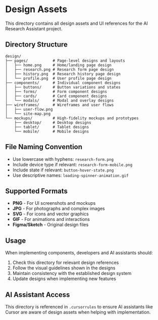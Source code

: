 # Design Assets

This directory contains all design assets and UI references for the AI Research Assistant project.

## Directory Structure

```
design/
├── pages/           # Page-level designs and layouts
│   ├── home.png     # Home/landing page design
│   ├── research.png # Research form page design
│   ├── history.png  # Research history page design
│   └── profile.png  # User profile page design
├── components/      # Individual component designs
│   ├── buttons/     # Button variations and states
│   ├── forms/       # Form component designs
│   ├── cards/       # Card component designs
│   └── modals/      # Modal and overlay designs
├── wireframes/      # Wireframes and user flows
│   ├── user-flow.png
│   └── site-map.png
└── mockups/         # High-fidelity mockups and prototypes
    ├── desktop/     # Desktop designs
    ├── tablet/      # Tablet designs
    └── mobile/      # Mobile designs
```

## File Naming Convention

- Use lowercase with hyphens: `research-form.png`
- Include device type if relevant: `research-form-mobile.png`
- Include state if relevant: `button-hover-state.png`
- Use descriptive names: `loading-spinner-animation.gif`

## Supported Formats

- **PNG** - For UI screenshots and mockups
- **JPG** - For photographs and complex images
- **SVG** - For icons and vector graphics
- **GIF** - For animations and interactions
- **Figma/Sketch** - Original design files

## Usage

When implementing components, developers and AI assistants should:

1. Check this directory for relevant design references
2. Follow the visual guidelines shown in the designs
3. Maintain consistency with the established design system
4. Update designs when implementing new features

## AI Assistant Access

This directory is referenced in `.cursorrules` to ensure AI assistants like Cursor are aware of design assets when helping with implementation. 